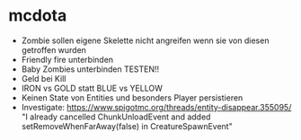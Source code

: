 # mcdota

- Zombie sollen eigene Skelette nicht angreifen wenn sie von diesen getroffen wurden
- Friendly fire unterbinden
- Baby Zombies unterbinden        TESTEN!!
- Geld bei Kill
- IRON vs GOLD statt BLUE vs YELLOW
- Keinen State von Entities und besonders Player persistieren
- Investigate:
  https://www.spigotmc.org/threads/entity-disappear.355095/
  "I already cancelled ChunkUnloadEvent and added setRemoveWhenFarAway(false) in CreatureSpawnEvent"